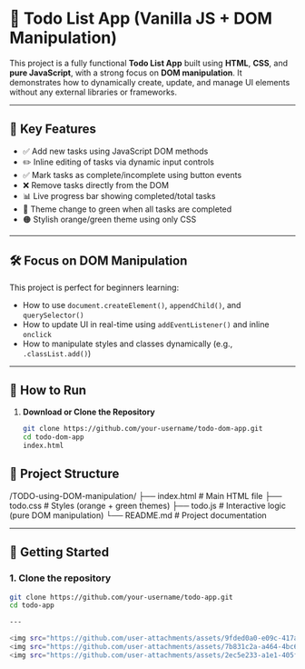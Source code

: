 # 📝 Todo List App (Vanilla JS + DOM Manipulation)

This project is a fully functional **Todo List App** built using **HTML**, **CSS**, and **pure JavaScript**, with a strong focus on **DOM manipulation**. It demonstrates how to dynamically create, update, and manage UI elements without any external libraries or frameworks.

---

## 📌 Key Features

- ✅ Add new tasks using JavaScript DOM methods
- ✏️ Inline editing of tasks via dynamic input controls
- ✅ Mark tasks as complete/incomplete using button events
- ❌ Remove tasks directly from the DOM
- 📊 Live progress bar showing completed/total tasks
- 🌿 Theme change to green when all tasks are completed
- 🟠 Stylish orange/green theme using only CSS

---

## 🛠️ Focus on DOM Manipulation

This project is perfect for beginners learning:

- How to use `document.createElement()`, `appendChild()`, and `querySelector()`
- How to update UI in real-time using `addEventListener()` and inline `onclick`
- How to manipulate styles and classes dynamically (e.g., `.classList.add()`)

---

## 🚀 How to Run

1. **Download or Clone the Repository**
   ```bash
   git clone https://github.com/your-username/todo-dom-app.git
   cd todo-dom-app
   index.html


## 📁 Project Structure

/TODO-using-DOM-manipulation/
├── index.html    # Main HTML file
├── todo.css      # Styles (orange + green themes)
├── todo.js       # Interactive logic (pure DOM manipulation)
└── README.md     # Project documentation

---

## 🚀 Getting Started

### 1. Clone the repository

```bash
git clone https://github.com/your-username/todo-app.git
cd todo-app

---

<img src="https://github.com/user-attachments/assets/9fded0a0-e09c-417a-a042-846c4c4229dd" width="600" />
<img src="https://github.com/user-attachments/assets/7b831c2a-a464-4bc6-aec3-f1fab35ce263" width="600" />
<img src="https://github.com/user-attachments/assets/2ec5e233-a1e1-405f-96c9-c4f933c73475" width="600" />f933c73475)


